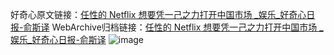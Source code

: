 好奇心原文链接：[任性的 Netflix 想要凭一己之力打开中国市场 _娱乐_好奇心日报-俞斯译](https://www.qdaily.com/articles/7136.html)
WebArchive归档链接：[任性的 Netflix 想要凭一己之力打开中国市场 _娱乐_好奇心日报-俞斯译](http://web.archive.org/web/20190623171801/https://www.qdaily.com/articles/7136.html)
![image](http://ww3.sinaimg.cn/large/007d5XDply1g3wbkgb2puj30u043a7w4)